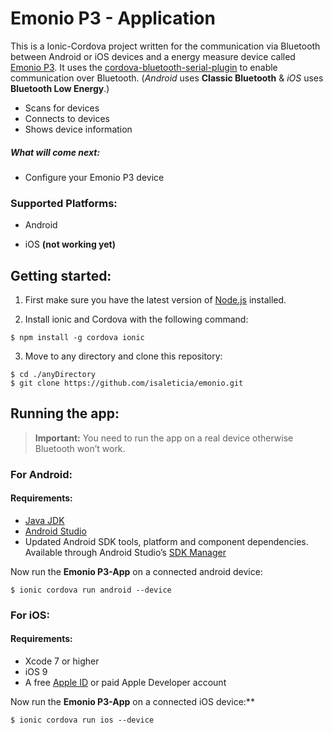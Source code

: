 # Emonio P3 - Application

This is a Ionic-Cordova project written for the communication via Bluetooth between Android or iOS devices and a energy measure device 
called [Emonio P3](https://https://www.emonio.de).
It uses the [cordova-bluetooth-serial-plugin](https://github.com/don/BluetoothSerial) to enable communication over Bluetooth.
(*Android* uses **Classic Bluetooth** & *iOS* uses **Bluetooth Low Energy**.)

- Scans for devices 
- Connects to devices 
- Shows device information 

##### What will come next:

- Configure your Emonio P3 device 


### Supported Platforms:

- Android 

- iOS **(not working yet)**

## Getting started: 

1. First make sure you have the latest version of [Node.js](https://nodejs.org/en/) installed.

2. Install ionic and Cordova with the following command:

```
$ npm install -g cordova ionic
```
3. Move to any directory and clone this repository:

```
$ cd ./anyDirectory
$ git clone https://github.com/isaleticia/emonio.git
```

## Running the app:

> **Important:** You need to run the app on a real device otherwise Bluetooth won’t work. 

### For Android:

#### Requirements:
- [Java JDK](https://www.oracle.com/technetwork/java/javase/downloads/index-jsp-138363.html)
- [Android Studio](https://developer.android.com/studio/)
- Updated Android SDK tools, platform and component dependencies. Available through Android Studio’s [SDK Manager](https://developer.android.com/studio/intro/update)

Now run the **Emonio P3-App** on a connected android device:

```
$ ionic cordova run android --device 
```

### For iOS:

#### Requirements:

- Xcode 7 or higher 
- iOS 9
- A free [Apple ID](https://appleid.apple.com/#!&page=signin) or paid Apple Developer account

Now run the **Emonio P3-App** on a connected iOS device:**

```
$ ionic cordova run ios --device
```




